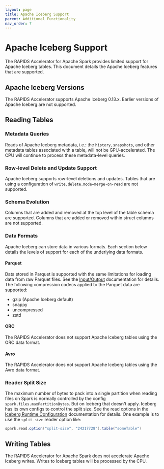 ```yaml
---
layout: page
title: Apache Iceberg Support
parent: Additional Functionality
nav_order: 7
---
```


# Apache Iceberg Support

The RAPIDS Accelerator for Apache Spark provides limited support for Apache Iceberg tables.
This document details the Apache Iceberg features that are supported.

## Apache Iceberg Versions

The RAPIDS Accelerator supports Apache Iceberg 0.13.x. Earlier versions of Apache Iceberg are
not supported.

## Reading Tables

### Metadata Queries

Reads of Apache Iceberg metadata, i.e.: the `history`, `snapshots`, and other metadata tables
associated with a table, will not be GPU-accelerated. The CPU will continue to process these
metadata-level queries.

### Row-level Delete and Update Support

Apache Iceberg supports row-level deletions and updates. Tables that are using a configuration of
`write.delete.mode=merge-on-read` are not supported.

### Schema Evolution

Columns that are added and removed at the top level of the table schema are supported. Columns
that are added or removed within struct columns are not supported.

### Data Formats

Apache Iceberg can store data in various formats. Each section below details the levels of support
for each of the underlying data formats.

#### Parquet

Data stored in Parquet is supported with the same limitations for loading data from raw Parquet
files. See the [Input/Output](../supported_ops.md#inputoutput) documentation for details. The
following compression codecs applied to the Parquet data are supported:
- gzip (Apache Iceberg default)
- snappy
- uncompressed
- zstd

#### ORC

The RAPIDS Accelerator does not support Apache Iceberg tables using the ORC data format.

#### Avro

The RAPIDS Accelerator does not support Apache Iceberg tables using the Avro data format.


### Reader Split Size

The maximum number of bytes to pack into a single partition when reading files on Spark is normally
controlled by the config `spark.files.maxPartitionBytes`. But on Iceberg that doesn't apply.
Iceberg has its own configs to control the split size. See the read options in the
 [Iceberg Runtime Configuration](https://iceberg.apache.org/docs/latest/spark-configuration/#runtime-configuration)
documentation for details. One example is to use the `split-size` reader option like:
```scala
spark.read.option("split-size", "24217728").table("someTable")
```

## Writing Tables

The RAPIDS Accelerator for Apache Spark does not accelerate Apache Iceberg writes. Writes
to Iceberg tables will be processed by the CPU.
